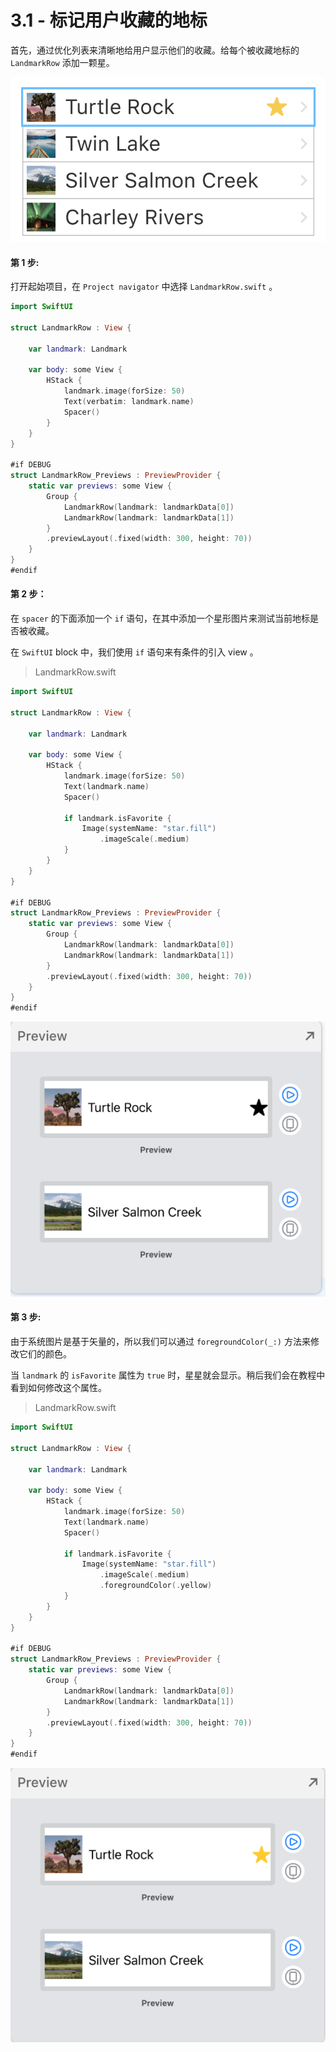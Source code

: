 # 3.1 - 标记用户收藏的地标

首先，通过优化列表来清晰地给用户显示他们的收藏。给每个被收藏地标的 `LandmarkRow` 添加一颗星。

![&#x6548;&#x679C;&#x9884;&#x89C8;](../../../.gitbook/assets/image%20%2850%29.png)

#### 第 1 步:

打开起始项目，在 `Project navigator` 中选择 `LandmarkRow.swift` 。

```swift
import SwiftUI

struct LandmarkRow : View {
    
    var landmark: Landmark
    
    var body: some View {
        HStack {
            landmark.image(forSize: 50)
            Text(verbatim: landmark.name)
            Spacer()
        }
    }
}

#if DEBUG
struct LandmarkRow_Previews : PreviewProvider {
    static var previews: some View {
        Group {
            LandmarkRow(landmark: landmarkData[0])
            LandmarkRow(landmark: landmarkData[1])
        }
        .previewLayout(.fixed(width: 300, height: 70))
    }
}
#endif
```

#### 第 2 步：

在 `spacer` 的下面添加一个 `if` 语句，在其中添加一个星形图片来测试当前地标是否被收藏。

在 `SwiftUI` block 中，我们使用 `if` 语句来有条件的引入 view 。

> LandmarkRow.swift

```swift
import SwiftUI

struct LandmarkRow : View {
    
    var landmark: Landmark
    
    var body: some View {
        HStack {
            landmark.image(forSize: 50)
            Text(landmark.name)
            Spacer()
            
            if landmark.isFavorite {
                Image(systemName: "star.fill")
                    .imageScale(.medium)
            }
        }
    }
}

#if DEBUG
struct LandmarkRow_Previews : PreviewProvider {
    static var previews: some View {
        Group {
            LandmarkRow(landmark: landmarkData[0])
            LandmarkRow(landmark: landmarkData[1])
        }
        .previewLayout(.fixed(width: 300, height: 70))
    }
}
#endif
```

![&#x7B2C; 2 &#x6B65; - &#x9884;&#x89C8;](../../../.gitbook/assets/image%20%2856%29.png)

#### 第 3 步:

由于系统图片是基于矢量的，所以我们可以通过 `foregroundColor(_:)` 方法来修改它们的颜色。

当 `landmark` 的 `isFavorite` 属性为 `true` 时，星星就会显示。稍后我们会在教程中看到如何修改这个属性。

> LandmarkRow.swift

```swift
import SwiftUI

struct LandmarkRow : View {
    
    var landmark: Landmark
    
    var body: some View {
        HStack {
            landmark.image(forSize: 50)
            Text(landmark.name)
            Spacer()
            
            if landmark.isFavorite {
                Image(systemName: "star.fill")
                    .imageScale(.medium)
                    .foregroundColor(.yellow)
            }
        }
    }
}

#if DEBUG
struct LandmarkRow_Previews : PreviewProvider {
    static var previews: some View {
        Group {
            LandmarkRow(landmark: landmarkData[0])
            LandmarkRow(landmark: landmarkData[1])
        }
        .previewLayout(.fixed(width: 300, height: 70))
    }
}
#endif
```

![&#x7B2C; 3 &#x6B65; - &#x9884;&#x89C8;](../../../.gitbook/assets/image%20%2852%29.png)

